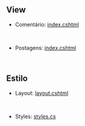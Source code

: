 ## View
  - Comentário: <a href="https://github.com/fullcup2019/quick_text/blob/main/index%20(coment%C3%A1rios).cshtml">index.cshtml</a>
<br>

  - Postagens: <a href="https://github.com/fullcup2019/quick_text/blob/main/Edit%20de%20Postagem.cshtml">index.cshtml</a>

<br>

## Estilo
  - Layout: <a href="https://github.com/fullcup2019/quick_text/blob/main/layout.cshtml">layout.cshtml</a>
<br>

  - Styles: <a href="https://github.com/fullcup2019/quick_text/blob/main/styles.css">styles.cs</a>
<br>
